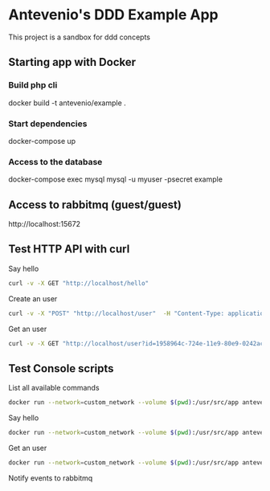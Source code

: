 # Antevenio\'s DDD Example App
This project is a sandbox for ddd concepts

## Starting app with Docker
### Build php cli
docker build -t antevenio/example .

### Start dependencies
docker-compose up

### Access to the database
docker-compose exec mysql mysql -u myuser -psecret example

## Access to rabbitmq (guest/guest)
http://localhost:15672

## Test HTTP API with curl

Say hello
```bash
curl -v -X GET "http://localhost/hello"
```

Create an user
```bash
curl -v -X "POST" "http://localhost/user"  -H "Content-Type: application/json" -H "Accept: 1.0" -d '{"email":"jbarroso@antevenio.com"}'
```

Get an user
```bash
curl -v -X GET "http://localhost/user?id=1958964c-724e-11e9-80e9-0242ac120004"
```
## Test Console scripts

List all available commands
```bash
docker run --network=custom_network --volume $(pwd):/usr/src/app antevenio/example bin/console

```

Say hello

```bash
docker run --network=custom_network --volume $(pwd):/usr/src/app antevenio/example bin/console hello-world

```
Get an user
```bash
docker run --network=custom_network --volume $(pwd):/usr/src/app antevenio/example bin/console get-user 1958964c-724e-11e9-80e9-0242ac120004
```

Notify events to rabbitmq 
